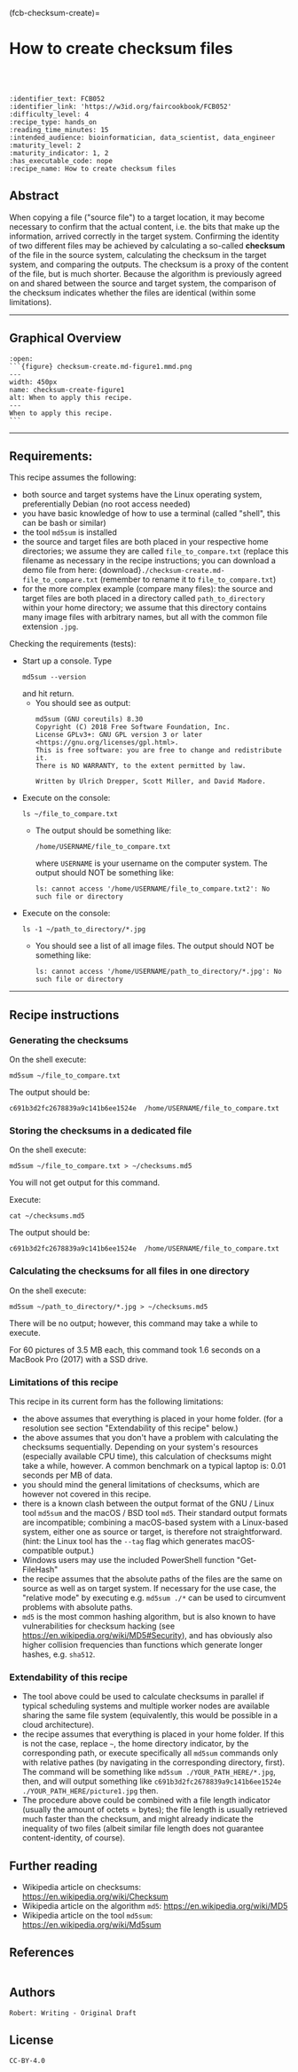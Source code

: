 (fcb-checksum-create)=
# How to create checksum files

<br/>
<br/>

````{panels_fairplus}
:identifier_text: FCB052 
:identifier_link: 'https://w3id.org/faircookbook/FCB052'
:difficulty_level: 4
:recipe_type: hands_on
:reading_time_minutes: 15
:intended_audience: bioinformatician, data_scientist, data_engineer
:maturity_level: 2
:maturity_indicator: 1, 2
:has_executable_code: nope
:recipe_name: How to create checksum files
```` 

## Abstract

When copying a file ("source file") to a target location, it may become necessary
to confirm that the actual content, i.e. the bits that make up the information, arrived correctly in the target system.
Confirming the identity of two different files may be achieved by calculating
a so-called **checksum** of the file
in the source system, calculating the checksum in the target system, and comparing
the outputs. The checksum is a proxy of the content of the file, but is much shorter.
Because the algorithm is previously agreed on and shared between the source and target system,
the comparison of the checksum indicates whether the files are identical (within some limitations).


---

## Graphical Overview

````{dropdown} 
:open:
```{figure} checksum-create.md-figure1.mmd.png
---
width: 450px
name: checksum-create-figure1
alt: When to apply this recipe.
---
When to apply this recipe.
```
````


---
 
## Requirements:

This recipe assumes the following:

  - both source and target systems have the Linux operating system, preferentially Debian (no root access needed)
  - you have basic knowledge of how to use a terminal (called "shell", this can be bash or similar)
  - the tool `md5sum` is installed
  - the source and target files are both placed in your respective home directories; we assume they are called `file_to_compare.txt` (replace this filename as necessary in the recipe instructions; you can download a demo file from here: {download}`./checksum-create.md-file_to_compare.txt` (remember to rename it to `file_to_compare.txt`)
  - for the more complex example (compare many files): the source and target files are both placed in a directory called `path_to_directory` within your home directory; we assume that this directory contains many image files with arbitrary names, but all with the common file extension `.jpg`.


Checking the requirements (tests):

  - Start up a console. Type 
    ```
    md5sum --version
    ``` 
    and hit return.
      - You should see as output: 
        ```text
        md5sum (GNU coreutils) 8.30
        Copyright (C) 2018 Free Software Foundation, Inc.
        License GPLv3+: GNU GPL version 3 or later <https://gnu.org/licenses/gpl.html>.
        This is free software: you are free to change and redistribute it.
        There is NO WARRANTY, to the extent permitted by law.

        Written by Ulrich Drepper, Scott Miller, and David Madore.
        ```
  - Execute on the console: 
    ```
    ls ~/file_to_compare.txt
    ```
    - The output should be something like:
      ```
      /home/USERNAME/file_to_compare.txt
      ```
      where `USERNAME` is your username on the computer system. The output should NOT be something like:
      ```
      ls: cannot access '/home/USERNAME/file_to_compare.txt2': No such file or directory
      ```
  - Execute on the console:
    ```
    ls -1 ~/path_to_directory/*.jpg
    ```
    - You should see a list of all image files. The output should NOT be something like:
      ```
      ls: cannot access '/home/USERNAME/path_to_directory/*.jpg': No such file or directory
      ```



---

## Recipe instructions

### Generating the checksums

On the shell execute:

`md5sum ~/file_to_compare.txt`

The output should be:

`c691b3d2fc2678839a9c141b6ee1524e  /home/USERNAME/file_to_compare.txt`

### Storing the checksums in a dedicated file


On the shell execute:

`md5sum ~/file_to_compare.txt > ~/checksums.md5`

You will not get output for this command. 

Execute: 

`cat ~/checksums.md5`

The output should be:

`c691b3d2fc2678839a9c141b6ee1524e  /home/USERNAME/file_to_compare.txt`

### Calculating the checksums for all files in one directory

On the shell execute:

`md5sum ~/path_to_directory/*.jpg > ~/checksums.md5`

There will be no output; however, this command may take a while to execute.

For 60 pictures of 3.5 MB each, this command took 1.6 seconds on a MacBook Pro (2017) with a SSD drive.


### Limitations of this recipe

This recipe in its current form has the following limitations:

  - the above assumes that everything is placed in your home folder. (for a resolution see section "Extendability of this recipe" below.)
  - the above assumes that you don't have a problem with calculating the checksums sequentially. Depending on your system's resources (especially available CPU time), this calculation of checksums might take a while, however. A common benchmark on a typical laptop is: 0.01 seconds per MB of data.  
  - you should mind the general limitations of checksums, which are however not covered in this recipe.
  - there is a known clash between the output format of the GNU / Linux tool `md5sum` and the macOS / BSD tool `md5`. Their standard output formats are incompatible; combining a macOS-based system with a Linux-based system, either one as source or target, is therefore not straightforward. (hint: the Linux tool has the `--tag` flag which generates macOS-compatible output.) 
  - Windows users may use the included PowerShell function "Get-FileHash"
  - the recipe assumes that the absolute paths of the files are the same on source as well as on target system. If necessary for the use case, the "relative mode" by executing e.g. `md5sum ./*` can be used to circumvent problems with absolute paths.
  - `md5` is the most common hashing algorithm, but is also known to have vulnerabilities for checksum hacking (see <https://en.wikipedia.org/wiki/MD5#Security>), and has obviously also higher collision frequencies than functions which generate longer hashes, e.g. `sha512`.


### Extendability of this recipe

- The tool above could be used to calculate checksums in parallel if typical scheduling systems and multiple worker nodes are available sharing the same file system (equivalently, this would be possible in a cloud architecture).
- the recipe assumes that everything is placed in your home folder. If this is not the case, replace `~`, the home directory indicator, by the corresponding path, or execute specifically all `md5sum` commands only with relative pathes (by navigating in the corresponding directory, first). The command will be something like `md5sum ./YOUR_PATH_HERE/*.jpg`, then, and will output something like `c691b3d2fc2678839a9c141b6ee1524e  ./YOUR_PATH_HERE/picture1.jpg` then.
- The procedure above could be combined with a file length indicator (usually the amount of octets = bytes); the file length is usually retrieved much faster than the checksum, and might already indicate the inequality of two files (albeit similar file length does not guarantee content-identity, of course).


## Further reading

- Wikipedia article on checksums: <https://en.wikipedia.org/wiki/Checksum>
- Wikipedia article on the algorithm `md5`: <https://en.wikipedia.org/wiki/MD5>
- Wikipedia article on the tool `md5sum`: <https://en.wikipedia.org/wiki/Md5sum>


## References
````{dropdown} **References**
````

## Authors

````{authors_fairplus}
Robert: Writing - Original Draft
````


## License

````{license_fairplus}
CC-BY-4.0
````
